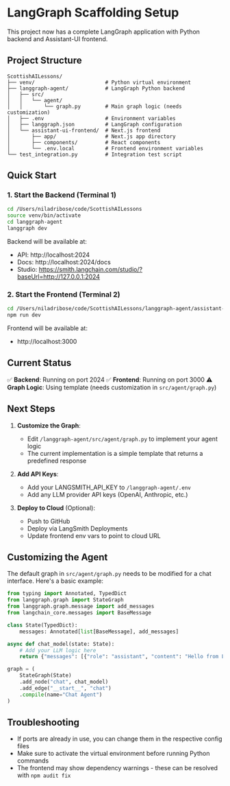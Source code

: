 # LangGraph Scaffolding Setup

This project now has a complete LangGraph application with Python backend and Assistant-UI frontend.

## Project Structure

```
ScottishAILessons/
├── venv/                       # Python virtual environment
├── langgraph-agent/            # LangGraph Python backend
│   ├── src/
│   │   └── agent/
│   │       └── graph.py        # Main graph logic (needs customization)
│   ├── .env                    # Environment variables
│   ├── langgraph.json          # LangGraph configuration
│   └── assistant-ui-frontend/  # Next.js frontend
│       ├── app/                # Next.js app directory
│       ├── components/         # React components
│       └── .env.local          # Frontend environment variables
└── test_integration.py         # Integration test script
```

## Quick Start

### 1. Start the Backend (Terminal 1)
```bash
cd /Users/niladribose/code/ScottishAILessons
source venv/bin/activate
cd langgraph-agent
langgraph dev
```

Backend will be available at:
- API: http://localhost:2024
- Docs: http://localhost:2024/docs  
- Studio: https://smith.langchain.com/studio/?baseUrl=http://127.0.0.1:2024

### 2. Start the Frontend (Terminal 2)
```bash
cd /Users/niladribose/code/ScottishAILessons/langgraph-agent/assistant-ui-frontend
npm run dev
```

Frontend will be available at:
- http://localhost:3000

## Current Status

✅ **Backend**: Running on port 2024
✅ **Frontend**: Running on port 3000
⚠️ **Graph Logic**: Using template (needs customization in `src/agent/graph.py`)

## Next Steps

1. **Customize the Graph**: 
   - Edit `/langgraph-agent/src/agent/graph.py` to implement your agent logic
   - The current implementation is a simple template that returns a predefined response

2. **Add API Keys**:
   - Add your LANGSMITH_API_KEY to `/langgraph-agent/.env`
   - Add any LLM provider API keys (OpenAI, Anthropic, etc.)

3. **Deploy to Cloud** (Optional):
   - Push to GitHub
   - Deploy via LangSmith Deployments
   - Update frontend env vars to point to cloud URL

## Customizing the Agent

The default graph in `src/agent/graph.py` needs to be modified for a chat interface. Here's a basic example:

```python
from typing import Annotated, TypedDict
from langgraph.graph import StateGraph
from langgraph.graph.message import add_messages
from langchain_core.messages import BaseMessage

class State(TypedDict):
    messages: Annotated[list[BaseMessage], add_messages]

async def chat_model(state: State):
    # Add your LLM logic here
    return {"messages": [{"role": "assistant", "content": "Hello from LangGraph!"}]}

graph = (
    StateGraph(State)
    .add_node("chat", chat_model)
    .add_edge("__start__", "chat")
    .compile(name="Chat Agent")
)
```

## Troubleshooting

- If ports are already in use, you can change them in the respective config files
- Make sure to activate the virtual environment before running Python commands
- The frontend may show dependency warnings - these can be resolved with `npm audit fix`